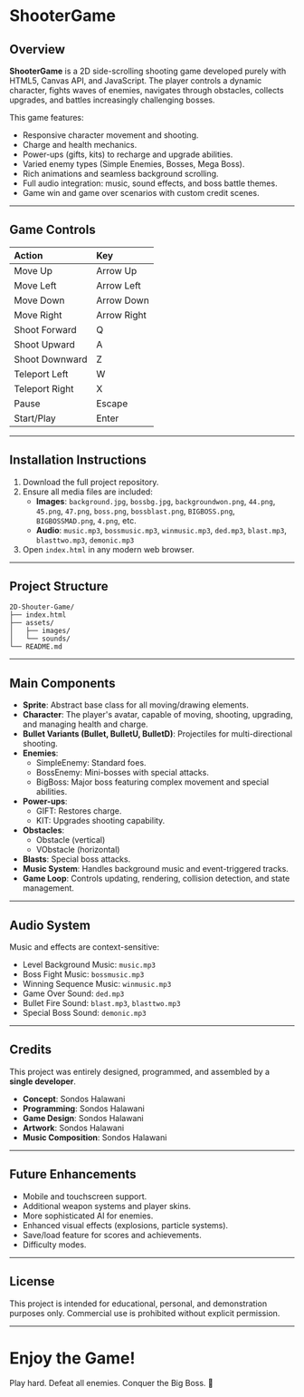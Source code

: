 # ShooterGame

## Overview
**ShooterGame** is a 2D side-scrolling shooting game developed purely with HTML5, Canvas API, and JavaScript. The player controls a dynamic character, fights waves of enemies, navigates through obstacles, collects upgrades, and battles increasingly challenging bosses.

This game features:
- Responsive character movement and shooting.
- Charge and health mechanics.
- Power-ups (gifts, kits) to recharge and upgrade abilities.
- Varied enemy types (Simple Enemies, Bosses, Mega Boss).
- Rich animations and seamless background scrolling.
- Full audio integration: music, sound effects, and boss battle themes.
- Game win and game over scenarios with custom credit scenes.

---

## Game Controls
| Action | Key |
|:-------|:---|
| Move Up | Arrow Up |
| Move Left | Arrow Left |
| Move Down | Arrow Down |
| Move Right | Arrow Right |
| Shoot Forward | Q |
| Shoot Upward | A |
| Shoot Downward | Z |
| Teleport Left | W |
| Teleport Right | X |
| Pause | Escape |
| Start/Play | Enter |

---

## Installation Instructions

1. Download the full project repository.
2. Ensure all media files are included:
   - **Images**: `background.jpg`, `bossbg.jpg`, `backgroundwon.png`, `44.png`, `45.png`, `47.png`, `boss.png`, `bossblast.png`, `BIGBOSS.png`, `BIGBOSSMAD.png`, `4.png`, etc.
   - **Audio**: `music.mp3`, `bossmusic.mp3`, `winmusic.mp3`, `ded.mp3`, `blast.mp3`, `blasttwo.mp3`, `demonic.mp3`
3. Open `index.html` in any modern web browser.

---

## Project Structure
```
2D-Shouter-Game/
├── index.html
├── assets/
│   ├── images/
│   └── sounds/
└── README.md
```
---

## Main Components

- **Sprite**: Abstract base class for all moving/drawing elements.
- **Character**: The player's avatar, capable of moving, shooting, upgrading, and managing health and charge.
- **Bullet Variants (Bullet, BulletU, BulletD)**: Projectiles for multi-directional shooting.
- **Enemies**:
  - SimpleEnemy: Standard foes.
  - BossEnemy: Mini-bosses with special attacks.
  - BigBoss: Major boss featuring complex movement and special abilities.
- **Power-ups**:
  - GIFT: Restores charge.
  - KIT: Upgrades shooting capability.
- **Obstacles**:
  - Obstacle (vertical)
  - VObstacle (horizontal)
- **Blasts**: Special boss attacks.
- **Music System**: Handles background music and event-triggered tracks.
- **Game Loop**: Controls updating, rendering, collision detection, and state management.

---

## Audio System

Music and effects are context-sensitive:
- Level Background Music: `music.mp3`
- Boss Fight Music: `bossmusic.mp3`
- Winning Sequence Music: `winmusic.mp3`
- Game Over Sound: `ded.mp3`
- Bullet Fire Sound: `blast.mp3`, `blasttwo.mp3`
- Special Boss Sound: `demonic.mp3`

---

## Credits

This project was entirely designed, programmed, and assembled by a **single developer**.

- **Concept**: Sondos Halawani
- **Programming**: Sondos Halawani
- **Game Design**: Sondos Halawani
- **Artwork**: Sondos Halawani
- **Music Composition**: Sondos Halawani

---

## Future Enhancements

- Mobile and touchscreen support.
- Additional weapon systems and player skins.
- More sophisticated AI for enemies.
- Enhanced visual effects (explosions, particle systems).
- Save/load feature for scores and achievements.
- Difficulty modes.

---

## License

This project is intended for educational, personal, and demonstration purposes only. Commercial use is prohibited without explicit permission.

---

# Enjoy the Game!

Play hard. Defeat all enemies. Conquer the Big Boss. 🚀


